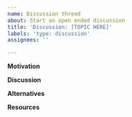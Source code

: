```yaml
---
name: Discussion thread
about: Start an open ended discussion
title: 'Discussion: [TOPIC HERE]'
labels: 'type: discussion'
assignees: ''

---
```


**Motivation**

**Discussion**

**Alternatives**

**Resources**
